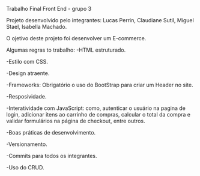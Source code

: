 Trabalho Final Front End - grupo 3

Projeto desenvolvido pelo integrantes: Lucas Perrin, Claudiane Sutil, Miguel Stael, Isabella Machado.

O ojetivo deste projeto foi desenvolver um E-commerce.

Algumas regras to trabalho: -HTML estruturado.

-Estilo com CSS.

-Design atraente.

-Frameworks: Obrigatório o uso do BootStrap para criar um Header no site.

-Resposividade.

-Interatividade com JavaScript: como, autenticar o usuário na pagina de login, adicionar itens ao carrinho de compras, calcular o total da compra e validar formulários na página de checkout, entre outros.

-Boas práticas de desenvolvimento.

-Versionamento.

-Commits para todos os integrantes.

-Uso do CRUD.
